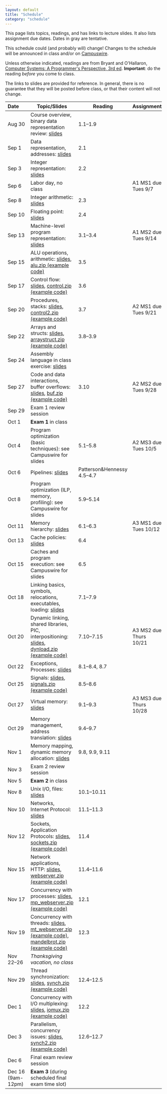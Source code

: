 ```yaml
---
layout: default
title: "Schedule"
category: "schedule"
---
```


This page lists topics, readings, and has links to lecture slides.
It also lists assignment due dates.  Dates <span class="tentative">in
gray</span> are tentative.

This schedule could (and probably will) change!  Changes
to the schedule will be announced in class and/or on
[Campuswire](https://campuswire.com).

Unless otherwise indicated, readings are from Bryant and
O'Hallaron, [Computer Systems: A Programmer's Perspective, 3rd
ed](https://csapp.cs.cmu.edu/).  **Important**: do the reading *before*
you come to class.

The links to slides are provided for reference.  In general, there is no
guarantee that they will be posted before class, or that their content
will not change.

Date&nbsp;&nbsp;&nbsp;&nbsp;&nbsp; | Topic/Slides | Reading | Assignment
------------------ | ------------ | ------- | ----------
Aug 30             | Course overview, binary data representation review: [slides](lectures/lecture01-public.pdf) | 1.1–1.9
Sep 1             | Data representation, addresses: [slides](lectures/lecture02-public.pdf) | 2.1
Sep 3             | Integer representation: [slides](lectures/lecture03-public.pdf) | 2.2
Sep 6              | Labor day, no class | | A1 MS1 due Tues 9/7
Sep 8              | Integer arithmetic: [slides](lectures/lecture04-public.pdf) | 2.3 | 
Sep 10             | Floating point: [slides](lectures/lecture05-public.pdf) | 2.4 |
Sep 13              | Machine-level program representation: [slides](lectures/lecture06-public.pdf) | 3.1–3.4 | A1 MS2 due Tues 9/14
Sep 15              | ALU operations, arithmetic: [slides](lectures/lecture07-public.pdf), [alu.zip (example code)](lectures/alu.zip) | 3.5 | 
Sep 17             | Control flow: [slides](lectures/lecture08-public.pdf), [control.zip (example code)](lectures/control.zip) | 3.6 |
Sep 20             | Procedures, stacks: [slides](lectures/lecture09-public.pdf), [control2.zip (example code)](lectures/control2.zip) | 3.7 | A2 MS1 due Tues 9/21
Sep 22             | Arrays and structs: [slides](lectures/lecture10-public.pdf), [arraystruct.zip (example code)](lectures/arraystruct.zip) | 3.8–3.9 | 
Sep 24             | Assembly language in class exercise: [slides](lectures/assembly-exercise-public.pdf) | | 
Sep 27             | Code and data interactions, buffer overflows: [slides](lectures/lecture11-public.pdf), [buf.zip (example code)](lectures/buf.zip) | 3.10 | A2 MS2 due Tues 9/28
Sep 29             | Exam 1 review session
Oct 1              | **Exam 1** in class
Oct 4             | Program optimization (basic techniques): see Campuswire for slides | 5.1–5.8 | A2 MS3 due Tues 10/5
Oct 6             | Pipelines: [slides](lectures/lecture13-public.pdf) | Patterson&amp;Hennessy 4.5–4.7 | 
Oct 8              | Program optimization (ILP, memory, profiling): see Campuswire for slides | 5.9–5.14 |
Oct 11              | Memory hierarchy: [slides](lectures/lecture15-public.pdf) | 6.1–6.3 | A3 MS1 due Tues 10/12
Oct 13              | Cache policies: [slides](lectures/lecture16-public.pdf) | 6.4
Oct 15              | Caches and program execution: see Campuswire for slides | 6.5 |
Oct 18             | Linking basics, symbols, relocations, executables, loading: [slides](lectures/lecture18-public.pdf) | 7.1–7.9 |
Oct 20             | Dynamic linking, shared libraries, PIC, interpositioning: [slides](lectures/lecture19-public.pdf), [dynload.zip (example code)](lectures/dynload.zip) | 7.10–7.15 | A3 MS2 due Thurs 10/21
Oct 22             | Exceptions, Processes: [slides](lectures/lecture20-public.pdf) | 8.1–8.4, 8.7 |
Oct 25             | Signals: [slides](lectures/lecture21-public.pdf), [signals.zip (example code)](lectures/signals.zip) | 8.5–8.6 | 
Oct 27             | Virtual memory: [slides](lectures/lecture22-public.pdf) | 9.1–9.3 | A3 MS3 due Thurs 10/28
Oct 29             | Memory management, address translation: [slides](lectures/lecture23-public.pdf) | 9.4–9.7
Nov 1             | Memory mapping, dynamic memory allocation: [slides](lectures/lecture24-public.pdf) | 9.8, 9.9, 9.11 |
Nov 3             | Exam 2 review session
Nov 5              | **Exam 2** in class
Nov 8             | Unix I/O, files: [slides](lectures/lecture25-public.pdf) | 10.1–10.11 |
Nov 10              | Networks, Internet Protocol: [slides](lectures/lecture26-public.pdf) | 11.1–11.3 | 
Nov 12              | Sockets, Application Protocols: [slides](lectures/lecture27-public.pdf), [sockets.zip (example code)](lectures/sockets.zip) | 11.4 |
Nov 15              | Network applications, HTTP: [slides](lectures/lecture28-public.pdf), [webserver.zip (example code)](lectures/webserver.zip) | 11.4–11.6 | 
Nov 17              | Concurrency with processes: [slides](lectures/lecture29-public.pdf), [mp\_webserver.zip (example code)](lectures/mp_webserver.zip) | 12.1 | 
Nov 19             | Concurrency with threads: [slides](lectures/lecture30-public.pdf), [mt\_webserver.zip (example code)](lectures/mt_webserver.zip), [mandelbrot.zip (example code)](lectures/mandelbrot.zip) | 12.3 | 
Nov 22–26          | *Thanksgiving vacation, no class*
Nov 29             | Thread synchronization: [slides](lectures/lecture31-public.pdf), [synch.zip (example code)](lectures/synch.zip) | 12.4–12.5
Dec 1             | Concurrency with I/O multiplexing: [slides](lectures/lecture32-public.pdf), [iomux.zip (example code)](lectures/iomux.zip) | 12.2 | 
Dec 3             | Parallelism, concurrency issues: [slides](lectures/lecture33-public.pdf), [synch2.zip (example code)](lectures/synch2.zip) | 12.6–12.7 |
Dec 6             | Final exam review session | | 
Dec 16<br>(9am-12pm)   | **Exam 3** (during scheduled final exam time slot)

